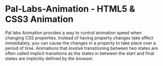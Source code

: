 # Pal-Labs-Animation - HTML5 & CSS3 Animation

Pal labs Animation provides a way to control animation speed when changing CSS properties. Instead of having property changes take effect immediately, you can cause the changes in a property to take place over a period of time. Animations that involve transitioning between two states are often called implicit transitions as the states in between the start and final states are implicitly defined by the browser.
